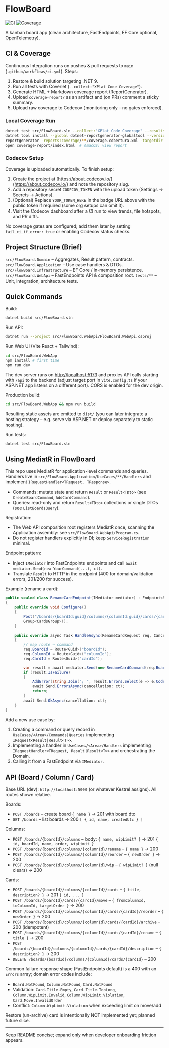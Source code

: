 # FlowBoard

[![CI](https://github.com/matsfan/FlowBoard/actions/workflows/ci.yml/badge.svg)](https://github.com/matsfan/FlowBoard/actions/workflows/ci.yml)
[![Coverage](https://codecov.io/gh/matsfan/FlowBoard/branch/main/graph/badge.svg?token=YOUR_TOKEN_HERE)](https://codecov.io/gh/matsfan/FlowBoard)

A kanban board app (clean architecture, FastEndpoints, EF Core optional, OpenTelemetry).

## CI & Coverage

Continuous Integration runs on pushes & pull requests to `main` (`.github/workflows/ci.yml`). Steps:

1. Restore & build solution targeting .NET 9.
2. Run all tests with Coverlet (`--collect:"XPlat Code Coverage"`).
3. Generate HTML + Markdown coverage report (ReportGenerator).
4. Upload `coverage-report/` as an artifact and (on PRs) comment a sticky summary.
5. Upload raw coverage to Codecov (monitoring only – no gates enforced).

### Local Coverage Run

```bash
dotnet test src/FlowBoard.sln --collect:"XPlat Code Coverage" --results-directory coverage
dotnet tool install --global dotnet-reportgenerator-globaltool --version 5.*
reportgenerator -reports:coverage/**/coverage.cobertura.xml -targetdir:coverage-report -reporttypes:Html
open coverage-report/index.html  # (macOS) view report
```

### Codecov Setup

Coverage is uploaded automatically. To finish setup:

1. Create the project at [https://about.codecov.io/](https://about.codecov.io/) and note the repository slug.
2. Add a repository secret `CODECOV_TOKEN` with the upload token (Settings → Secrets → Actions).
3. (Optional) Replace `YOUR_TOKEN_HERE` in the badge URL above with the public token if required (some org setups can omit it).
4. Visit the Codecov dashboard after a CI run to view trends, file hotspots, and PR diffs.

No coverage gates are configured; add them later by setting `fail_ci_if_error: true` or enabling Codecov status checks.

## Project Structure (Brief)

`src/FlowBoard.Domain` – Aggregates, Result pattern, contracts.
`src/FlowBoard.Application` – Use case handlers & DTOs.
`src/FlowBoard.Infrastructure` – EF Core / in-memory persistence.
`src/FlowBoard.WebApi` – FastEndpoints API & composition root.
`tests/**` – Unit, integration, architecture tests.

## Quick Commands

Build:

```bash
dotnet build src/FlowBoard.sln
```

Run API:

```bash
dotnet run --project src/FlowBoard.WebApi/FlowBoard.WebApi.csproj
```

Run Web UI (Vite React + Tailwind):

```bash
cd src/FlowBoard.WebApp
npm install # first time
npm run dev
```

The dev server runs on <http://localhost:5173> and proxies API calls starting with `/api` to the backend (adjust target port in `vite.config.ts` if your ASP.NET app listens on a different port). CORS is enabled for the dev origin.

Production build:

```bash
cd src/FlowBoard.WebApp && npm run build
```

Resulting static assets are emitted to `dist/` (you can later integrate a hosting strategy – e.g. serve via ASP.NET or deploy separately to static hosting).

Run tests:

```bash
dotnet test src/FlowBoard.sln
```

## Using MediatR in FlowBoard

This repo uses MediatR for application-level commands and queries. Handlers live in `src/FlowBoard.Application/UseCases/**/Handlers` and implement `IRequestHandler<TRequest, TResponse>`.

- Commands: mutate state and return `Result` or `Result<TDto>` (see `CreateBoardCommand`, `AddCardCommand`).
- Queries: read-only and return `Result<TDto>` collections or single DTOs (see `ListBoardsQuery`).

Registration:

- The Web API composition root registers MediatR once, scanning the Application assembly: see `src/FlowBoard.WebApi/Program.cs`.
- Do not register handlers explicitly in DI; keep `ServiceRegistration` minimal.

Endpoint pattern:

- Inject `IMediator` into FastEndpoints endpoints and call `await mediator.Send(new YourCommand(...), ct)`.
- Translate `Result` to HTTP in the endpoint (400 for domain/validation errors, 201/200 for success).

Example (rename a card):

```csharp
public sealed class RenameCardEndpoint(IMediator mediator) : Endpoint<RenameCardRequest>
{
	public override void Configure()
	{
		Post("/boards/{boardId:guid}/columns/{columnId:guid}/cards/{cardId:guid}/rename");
		Group<CardsGroup>();
	}

	public override async Task HandleAsync(RenameCardRequest req, CancellationToken ct)
	{
		// map route → command
		req.BoardId = Route<Guid>("boardId");
		req.ColumnId = Route<Guid>("columnId");
		req.CardId = Route<Guid>("cardId");

		var result = await mediator.Send(new RenameCardCommand(req.BoardId, req.ColumnId, req.CardId, req.Title), ct);
		if (result.IsFailure)
		{
			AddError(string.Join("; ", result.Errors.Select(e => e.Code + ":" + e.Message)));
			await Send.ErrorsAsync(cancellation: ct);
			return;
		}
		await Send.OkAsync(cancellation: ct);
	}
}
```

Add a new use case by:

1. Creating a command or query record in `UseCases/<Area>/Commands|Queries` implementing `IRequest<Result|Result<T>>`.
2. Implementing a handler in `UseCases/<Area>/Handlers` implementing `IRequestHandler<TRequest, Result|Result<T>>` and orchestrating the Domain.
3. Calling it from a FastEndpoint via `IMediator`.

## API (Board / Column / Card)

Base URL (dev): `http://localhost:5000` (or whatever Kestrel assigns). All routes shown relative.

Boards:

- `POST /boards` – create board `{ name }` → 201 with board dto
- `GET /boards` – list boards → 200 `[ { id, name, createdUtc } ]`

Columns:

- `POST /boards/{boardId}/columns` – body: `{ name, wipLimit? }` → 201 `{ id, boardId, name, order, wipLimit }`
- `POST /boards/{boardId}/columns/{columnId}/rename` – `{ name }` → 200
- `POST /boards/{boardId}/columns/{columnId}/reorder` – `{ newOrder }` → 200
- `POST /boards/{boardId}/columns/{columnId}/wip` – `{ wipLimit? }` (null clears) → 200

Cards:

- `POST /boards/{boardId}/columns/{columnId}/cards` – `{ title, description? }` → 201 `{ id, ... }`
- `POST /boards/{boardId}/cards/{cardId}/move` – `{ fromColumnId, toColumnId, targetOrder }` → 200
- `POST /boards/{boardId}/columns/{columnId}/cards/{cardId}/reorder` – `{ newOrder }` → 200
- `POST /boards/{boardId}/columns/{columnId}/cards/{cardId}/archive` – 200 (idempotent)
- `POST /boards/{boardId}/columns/{columnId}/cards/{cardId}/rename` – `{ title }` → 200
- `POST /boards/{boardId}/columns/{columnId}/cards/{cardId}/description` – `{ description? }` → 200
- `DELETE /boards/{boardId}/columns/{columnId}/cards/{cardId}` – 200

Common failure response shape (FastEndpoints default) is a 400 with an `Errors` array; domain error codes include:

- `Board.NotFound`, `Column.NotFound`, `Card.NotFound`
- Validation: `Card.Title.Empty`, `Card.Title.TooLong`, `Column.WipLimit.Invalid`, `Column.WipLimit.Violation`, `Card.Move.InvalidOrder`
- Conflict: `Column.WipLimit.Violation` when exceeding limit on move/add

Restore (un-archive) card is intentionally NOT implemented yet; planned future slice.

---

Keep README concise; expand only when developer onboarding friction appears.
